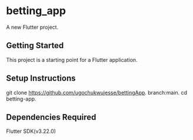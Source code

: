 # betting_app

A new Flutter project.

## Getting Started

This project is a starting point for a Flutter application.

## Setup Instructions

git clone https://github.com/ugochukwujesse/bettingApp.
branch:main.
cd betting-app.

## Dependencies Required

Flutter SDK(v3.22.0)


